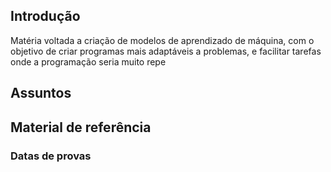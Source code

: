 ## Introdução
Matéria voltada a criação de modelos de aprendizado de máquina, com o objetivo de criar programas mais adaptáveis a problemas, e facilitar tarefas onde a programação seria muito repe

## Assuntos

## Material de referência

### Datas de provas
